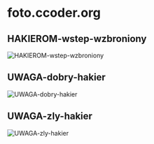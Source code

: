 # foto.ccoder.org


## HAKIEROM-wstep-wzbroniony

![HAKIEROM-wstep-wzbroniony](HAKIEROM-wstep-wzbroniony/1/default.png)


## UWAGA-dobry-hakier

![UWAGA-dobry-hakier](UWAGA-dobry-hakier/1/default.png)


## UWAGA-zly-hakier 

![UWAGA-zly-hakier](UWAGA-zly-hakier/1/default.png)
